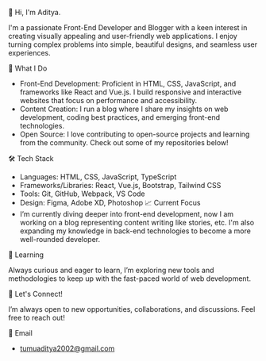 👋 Hi, I'm Aditya.

I'm a passionate Front-End Developer and Blogger with a keen interest in creating visually appealing and user-friendly web applications. I enjoy turning complex problems into simple, beautiful designs, and seamless user experiences.

🚀 What I Do

- Front-End Development: Proficient in HTML, CSS, JavaScript, and frameworks like React and Vue.js. I build responsive and interactive websites that focus on performance and accessibility.
- Content Creation: I run a blog where I share my insights on web development, coding best practices, and emerging front-end technologies.
- Open Source: I love contributing to open-source projects and learning from the community. Check out some of my repositories below!

🛠 Tech Stack

- Languages: HTML, CSS, JavaScript, TypeScript
- Frameworks/Libraries: React, Vue.js, Bootstrap, Tailwind CSS
- Tools: Git, GitHub, Webpack, VS Code
- Design: Figma, Adobe XD, Photoshop
📈 Current Focus
- I’m currently diving deeper into front-end development, now I am working on a blog representing content writing like stories, etc. I'm also expanding my knowledge in back-end technologies to become a more well-rounded developer.

🌱 Learning

Always curious and eager to learn, I’m exploring new tools and methodologies to keep up with the fast-paced world of web development.

💬 Let's Connect!

I’m always open to new opportunities, collaborations, and discussions. Feel free to reach out!

📡 Email
- tumuaditya2002@gmail.com



<!---
solacecreator/solacecreator is a ✨ special ✨ repository because its `README.md` (this file) appears on your GitHub profile.
You can click the Preview link to take a look at your changes.
--->
